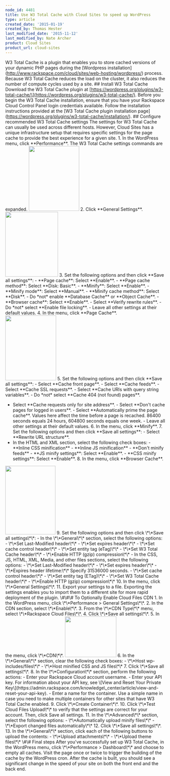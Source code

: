 ```yaml
---
node_id: 4481
title: Use W3 Total Cache with Cloud Sites to speed up WordPress
type: article
created_date: '2015-01-19'
created_by: Thomas Hester
last_modified_date: '2015-11-12'
last_modified_by: Nate Archer
product: Cloud Sites
product_url: cloud-sites
---
```


W3 Total Cache is a plugin that enables you to store cached versions of
your dynamic PHP pages during the \[Wordpress
installation\](http://www.rackspace.com/cloud/sites/web-hosting/wordpress/)
process. Because W3 Total Cache reduces the load on the cluster, it also
reduces the number of compute cycles used by a site. \#\# Install W3
Total Cache Download the W3 Total Cache plugin at
\[https://wordpress.org/plugins/w3-total-cache/\](https://wordpress.org/plugins/w3-total-cache/).
Before you begin the W3 Total Cache installation, ensure that you have
your Rackspace Cloud Control Panel login credentials available. Follow
the installation instructions provided at the \[W3 Total Cache plugin
installation
page\](https://wordpress.org/plugins/w3-total-cache/installation/). \#\#
Configure recommended W3 Total Cache settings The settings for W3 Total
Cache can usually be used across different hosts. However, Cloud Sites
has a unique infrastructure setup that requires specific settings for
the page cache to provide the best experience for a given site. 1. In
the WordPress menu, click \*\*Performance\*\*. The W3 Total Cache
settings commands are expanded.
<img src="https://8026b2e3760e2433679c-fffceaebb8c6ee053c935e8915a3fbe7.ssl.cf2.rackcdn.com/field/image/w3tc_menu.png" width="159" height="204" />
2. Click \*\*General Settings\*\*.
<img src="https://8026b2e3760e2433679c-fffceaebb8c6ee053c935e8915a3fbe7.ssl.cf2.rackcdn.com/field/image/w3tc_general.png" width="166" height="204" />
3. Set the following options and then click \*\*Save all settings\*\*: -
\*\*Page cache\*\*: Select \*\*Enable\*\*. - \*\*Page cache method\*\*:
Select \*\*Disk: Basic\*\*. - \*\*Minify\*\*: Select \*\*Enable\*\*. -
\*\*Minify mode\*\*: Select \*\*Manual\*\*. - \*\*Minify cache
method\*\*: Select \*\*Disk\*\*. - Do \*not\* enable \*\*Database
Cache\*\* or \*\*Object Cache\*\*. - \*\*Browser cache\*\*: Select
\*\*Enable\*\*. - Select \*\*Verify rewrite rules\*\*. - Do \*not\*
select \*\*Enable file locking\*\*. - Leave all other settings at their
default values. 4. In the menu, click \*\*Page Cache\*\*.
<img src="https://8026b2e3760e2433679c-fffceaebb8c6ee053c935e8915a3fbe7.ssl.cf2.rackcdn.com/field/image/w3tc_pagecache.png" width="160" height="204" />
5. Set the following options and then click \*\*Save all settings\*\*: -
Select \*\*Cache front page\*\*. - Select \*\*Cache feeds\*\*. - Select
\*\*Cache SSL requests\*\*. - Select \*\*Cache URIs with query string
variables\*\*. - Do \*not\* select \*\*Cache 404 (not found) pages\*\*.
- Select \*\*Cache requests only for site address\*\*. - Select
\*\*Don't cache pages for logged in users\*\*. - Select
\*\*Automatically prime the page cache\*\*. Values here affect the time
before a page is recached. 86400 seconds equals 24 hours, 604800 seconds
equals one week. - Leave all other settings at their default values. 6.
In the menu, click \*\*Minify\*\*. 7. Set the following options and then
click \*\*Save all settings\*\*: - Select \*\*Rewrite URL structure\*\*.
- In the HTML and XML section, select the following check boxes: -
\*\*Inline CSS minification\*\* - \*\*Inline JS minification\*\* -
\*\*Don't minify feeds\*\* - \*\*JS minify settings\*\*: Select
\*\*Enable\*\*. - \*\*CSS minify settings\*\*: Select \*\*Enable\*\*. 8.
In the menu, click \*\*Browser Cache\*\*.
<img src="https://8026b2e3760e2433679c-fffceaebb8c6ee053c935e8915a3fbe7.ssl.cf2.rackcdn.com/field/image/w3tc_browsercache.png" width="158" height="216" />
9. Set the following options and then click \*\*Save all settings\*\*: -
In the \*\*General\*\* section, select the following options: - \*\*Set
Last-Modified header\*\* - \*\*Set expires header\*\* - \*\*Set cache
control header\*\* - \*\*Set entity tag (eTag)\*\* - \*\*Set W3 Total
Cache header\*\* - \*\*Enable HTTP (gzip) compression\*\* - In the CSS,
JS, HTML, XML, Media, and other files sections, select the following
options: - \*\*Set Last-Modified header\*\* - \*\*Set expires header\*\*
- \*\*Expires header lifetime:\*\* Specify 31536000 seconds. - \*\*Set
cache control header\*\* - \*\*Set entity tag (ETag)\*\* - \*\*Set W3
Total Cache header\*\* - \*\*Enable HTTP (gzip) compression\*\* 10. In
the menu, click \*\*General Settings\*\*. 11. Export your settings to a
file. Exporting the settings enables you to import them to a different
site for more rapid deployment of the plugin. \#\#\# To Optionally
Enable Cloud Files CDN 1. In the WordPress menu, click \*\*Performance
&gt; General Settings\*\*. 2. In the CDN section, select \*\*Enable\*\*.
3. From the \*\*CDN Type\*\* menu, select \*\*Rackspace Cloud Files\*\*.
4. Click \*\*Save all settings\*\*. 5. In the menu, click \*\*CDN\*\*.
<img src="https://8026b2e3760e2433679c-fffceaebb8c6ee053c935e8915a3fbe7.ssl.cf2.rackcdn.com/field/image/w3tc_cdn.png" width="162" height="128" />
6. In the \*\*General\*\* section, clear the following check boxes: -
\*\*Host wp-includes/files\*\* - \*\*Host minified CSS and JS files\*\*
7. Click \*\*Save all settings\*\*. 8. In the \*\*Configuration\*\*
section, perform the following actions: - Enter your Rackspace Cloud
account username. - Enter your API key. For information about your API
key, see \[View and Reset Your Private
Key\](https://admin.rackspace.com/knowledge\_center/article/view-and-reset-your-api-key).
- Enter a name for the container. Use a simple name in case you need to
make multiple containers for other sites that have W3 Total Cache
enabled. 9. Click \*\*Create Container\*\*. 10. Click \*\*Test Cloud
Files Upload\*\* to verify that the settings are correct for your
account. Then, click Save all settings. 11. In the \*\*Advanced\*\*
section, select the following options: - \*\*Automatically upload minify
files\*\* - \*\*Export changed files automatically\*\* 12. Click
\*\*Save all settings\*\*. 13. In the \*\*General\*\* section, click
each of the following buttons to upload the contents: - \*\*Upload
attachments\*\* - \*\*Upload theme files\*\* \#\# Final steps After
you've successfully set up W3 Total Cache, in the WordPress menu, click
\*\*Performance &gt; Dashboard\*\* and choose to empty all caches. Visit
the page once or twice to trigger the building of the cache by the
WordPress cron. After the cache is built, you should see a significant
change in the speed of your site on both the front end and the back end.



